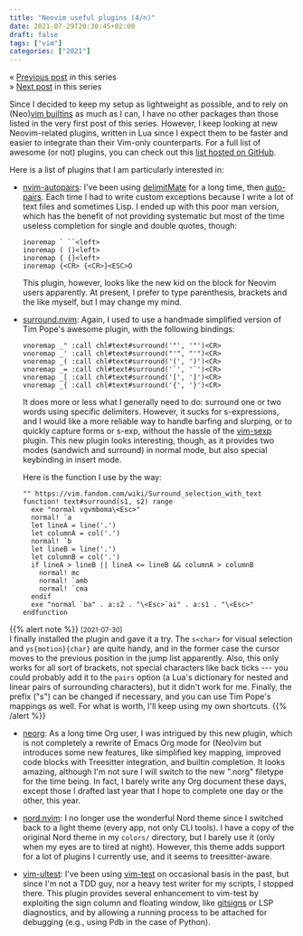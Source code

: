 ```yaml
---
title: "Neovim useful plugins (4/n)"
date: 2021-07-29T20:30:45+02:00
draft: false
tags: ["vim"]
categories: ["2021"]
---
```


« [Previous post](/post/vim-lsp/) in this series<br>
» [Next post](/post/vim-fuzzy-finder/) in this series

Since I decided to keep my setup as lightweight as possible, and to rely on (Neo)[vim builtins](https://www.moolenaar.net/habits.html) as much as I can, I have no other packages than those listed in the very first post of this series. However, I keep looking at new Neovim-related plugins, written in Lua since I expect them to be faster and easier to integrate than their Vim-only counterparts. For a full list of awesome (or not) plugins, you can check out this [list hosted on GitHub](https://github.com/rockerBOO/awesome-neovim).

Here is a list of plugins that I am particularly interested in:

- [nvim-autopairs](https://github.com/windwp/nvim-autopairs): I've been using [delimitMate](https://github.com/Raimondi/delimitMate) for a long time, then [auto-pairs](https://github.com/jiangmiao/auto-pairs). Each time I had to write custom exceptions because I write a lot of text files and sometimes Lisp. I ended up with this poor man version, which has the benefit of not providing systematic but most of the time useless completion for single and double quotes, though:

  ```vim
  inoremap ` ``<left>
  inoremap ( ()<left>
  inoremap { {}<left>
  inoremap {<CR> {<CR>}<ESC>O
  ```

  This plugin, however, looks like the new kid on the block for Neovim users apparently. At present, I prefer to type parenthesis, brackets and the like myself, but I may change my mind.

- [surround.nvim](https://github.com/blackCauldron7/surround.nvim): Again, I used to use a handmade simplified version of Tim Pope's awesome plugin, with the following bindings:

  ```vim
  vnoremap _" :call chl#text#surround('"', '"')<CR>
  vnoremap _' :call chl#text#surround("'", "'")<CR>
  vnoremap _( :call chl#text#surround('(', ')')<CR>
  vnoremap _= :call chl#text#surround('`', '`')<CR>
  vnoremap _[ :call chl#text#surround('[', ']')<CR>
  vnoremap _{ :call chl#text#surround('{', '}')<CR>
  ```

  It does more or less what I generally need to do: surround one or two words using specific delimiters. However, it sucks for s-expressions, and I would like a more reliable way to handle barfing and slurping, or to quickly capture forms or s-exp, without the hassle of the [vim-sexp](https://github.com/guns/vim-sexp) plugin. This new plugin looks interesting, though, as it provides two modes (sandwich and surround) in normal mode, but also special keybinding in insert mode.

  Here is the function I use by the way:

  ```vim
  "" https://vim.fandom.com/wiki/Surround_selection_with_text
  function! text#surround(s1, s2) range
    exe "normal vgvmboma\<Esc>"
    normal! `a
    let lineA = line('.')
    let columnA = col('.')
    normal! `b
    let lineB = line('.')
    let columnB = col('.')
    if lineA > lineB || lineA <= lineB && columnA > columnB
      normal! mc
      normal! `amb
      normal! `cma
    endif
    exe "normal `ba" . a:s2 . "\<Esc>`ai" . a:s1 . "\<Esc>"
  endfunction
  ```

{{% alert note %}}
<small>[2021-07-30]</small><br>
I finally installed the plugin and gave it a try. The `s<char>` for visual selection and `ys{motion}{char}` are quite handy, and in the former case the cursor moves to the previous position in the jump list apparently. Also, this only works for all sort of brackets, not special characters like back ticks --- you could probably add it to the `pairs` option (a Lua's dictionary for nested and linear pairs of surrounding characters), but it didn't work for me. Finally, the prefix ("s") can be changed if necessary, and you can use Tim Pope's mappings as well. For what is worth, I'll keep using my own shortcuts.
{{% /alert %}}

- [neorg](https://github.com/vhyrro/neorg): As a long time Org user, I was intrigued by this new plugin, which is not completely a rewrite of Emacs Org mode for (Neo)vim but introduces some new features, like simplified key mapping, improved code blocks with Treesitter integration, and builtin completion. It looks amazing, although I'm not sure I will switch to the new ".norg" filetype for the time being. In fact, I barely write any Org document these days, except those I drafted last year that I hope to complete one day or the other, this year.

- [nord.nvim](https://github.com/shaunsingh/nord.nvim): I no longer use the wonderful Nord theme since I switched back to a light theme (every app, not only CLI tools). I have a copy of the original Nord theme in my `colors/` directory, but I barely use it (only when my eyes are to tired at night). However, this theme adds support for a lot of plugins I currently use, and it seems to treesitter-aware.

- [vim-ultest](https://github.com/rcarriga/vim-ultest): I've been using [vim-test](https://github.com/vim-test/vim-test) on occasional basis in the past, but since I'm not a TDD guy, nor a heavy test writer for my scripts, I stopped there. This plugin provides several enhancement to vim-test by exploiting the sign column and floating window, like [gitsigns](https://github.com/lewis6991/gitsigns.nvim) or LSP diagnostics, and by allowing a running process to be attached for debugging (e.g., using Pdb in the case of Python).
